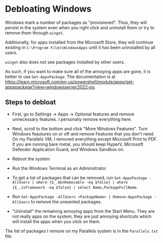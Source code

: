 # Debloating Windows

Windows mark a number of packages as "provisioned". Thus, they will persist in the system even when you right click and uninstall them or try to remove them through `winget`.

Additionally, for apps installed from the Microsoft Store, they will continue existing in `C:\Program Files\WindowsApps` until it has been uninstalled by all users.

`winget` also does not see packages installed by other users.

As such, if you want to make sure all of the annoying apps are gone, it is better to use `Get-AppxPackage`. The documentation is at https://learn.microsoft.com/en-us/powershell/module/appx/get-appxpackage?view=windowsserver2022-ps.

## Steps to debloat

- First, go to Settings -> Apps -> Optional features and remove unnecessary features. I personally remove everything here.

- Next, scroll to the bottom and click "More Windows Features". Turn Windows feautures on or off and remove Features that you don't need. On my Parallels VM, I removed everything except Microsoft Print to PDF. If you are running bare metal, you should keep HyperV, Microsoft Defender Application Guard, and Windows Sandbox on.

- Reboot the system

- Run the Windows Terminal as an Administrator

- To get a list of packages that can be removed, run `Get-AppxPackage -AllUsers | where {$_.NonRemovable -eq $false} | where {$_.isFramework -eq $false} | select Name,PackageFullName`.

- Run `Get-AppxPackage -AllUsers <PackageName> | Remove-AppxPackage -AllUsers` to remove the unwanted packages.

- "Uninstall" the remaining annoying apps from the Start Menu. They are not really apps on the system, they are just annoying shortcuts which will install the apps when you click on them.

The list of packages I remove on my Parallels system is in the `Parallels.txt` file.